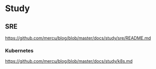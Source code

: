 # Study

## SRE
https://github.com/mercu/blog/blob/master/docs/study/sre/README.md

### Kubernetes
https://github.com/mercu/blog/blob/master/docs/study/k8s.md

